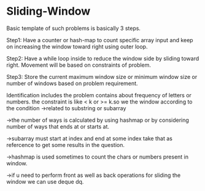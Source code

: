 # Sliding-Window


Basic template of such problems is basically 3 steps.

Step1: Have a counter or hash-map to count specific array input and keep on increasing the window toward right using outer loop.

Step2: Have a while loop inside to reduce the window side by sliding toward right. Movement will be based on constraints of problem.

Step3: Store the current maximum window size or minimum window size or number of windows based on problem requirement.

Identification includes the problem contains about frequency of letters or numbers. the constraint is like < k or >= k.so we the window according to the condition
->related to substring or subarray

->the number of ways is calculated by using hashmap or by considering number of ways that ends at or starts at.

->subarray must start at index and end at some index take that as refercence to get some results in the question.

->hashmap is used sometimes to count the chars or numbers present in window.

->if u need to perform front as well as back operations for sliding the window we can use deque<inr> dq.
